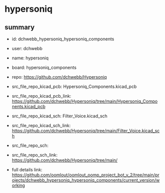 # hypersoniq
 
## summary 
* id: dchwebb_hypersoniq_hypersoniq_components
* user: dchwebb
* name: hypersoniq
* board: hypersoniq_components
* repo: https://github.com/dchwebb/Hypersoniq
* src_file_repo_kicad_pcb: Hypersoniq_Components.kicad_pcb
* src_file_repo_kicad_pcb_link: https://github.com/dchwebb/Hypersoniq/tree/main/Hypersoniq_Components.kicad_pcb
* src_file_repo_kicad_sch: Filter_Voice.kicad_sch
* src_file_repo_kicad_sch_link: https://github.com/dchwebb/Hypersoniq/tree/main/Filter_Voice.kicad_sch

* src_file_repo_sch: 
* src_file_repo_sch_link: https://github.com/dchwebb/Hypersoniq/tree/main/
* full details link: https://github.com/oomlout/oomlout_oomp_project_bot_v_2/tree/main/projects/dchwebb_hypersoniq_hypersoniq_components/current_version/working  







